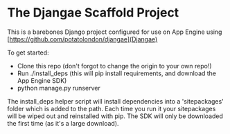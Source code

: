 
# The Djangae Scaffold Project

This is a barebones Django project configured for use on App Engine using [https://github.com/potatolondon/djangae](Djangae)

To get started:

 - Clone this repo (don't forgot to change the origin to your own repo!)
 - Run ./install_deps (this will pip install requirements, and download the App Engine SDK)
 - python manage.py runserver

The install_deps helper script will install dependencies into a 'sitepackages' folder which is added to the path. Each time you run it your
sitepackages will be wiped out and reinstalled with pip. The SDK will only be downloaded the first time (as it's a large download).